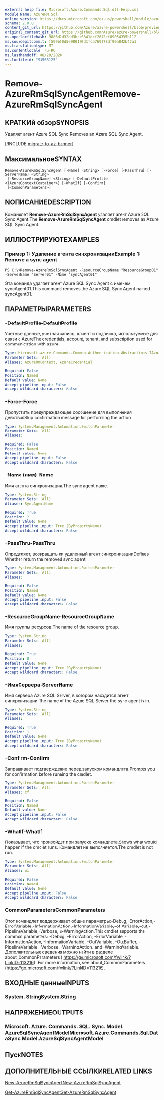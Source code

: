 ```yaml
---
external help file: Microsoft.Azure.Commands.Sql.dll-Help.xml
Module Name: AzureRM.Sql
online version: https://docs.microsoft.com/en-us/powershell/module/azurerm.sql/remove-azurermsqlsyncagent
schema: 2.0.0
content_git_url: https://github.com/Azure/azure-powershell/blob/preview/src/ResourceManager/Sql/Commands.Sql/help/Remove-AzureRmSqlSyncAgent.md
original_content_git_url: https://github.com/Azure/azure-powershell/blob/preview/src/ResourceManager/Sql/Commands.Sql/help/Remove-AzureRmSqlSyncAgent.md
ms.openlocfilehash: 9886d2d32dd3bce8841dcf2652cf89054335b112
ms.sourcegitcommit: f599b50d5e980197d1fca769378df90a842b42a1
ms.translationtype: MT
ms.contentlocale: ru-RU
ms.lasthandoff: 08/20/2020
ms.locfileid: "93568125"
---
```

# <span data-ttu-id="02a9c-101">Remove-AzureRmSqlSyncAgent</span><span class="sxs-lookup"><span data-stu-id="02a9c-101">Remove-AzureRmSqlSyncAgent</span></span>

## <span data-ttu-id="02a9c-102">КРАТКИй обзор</span><span class="sxs-lookup"><span data-stu-id="02a9c-102">SYNOPSIS</span></span>
<span data-ttu-id="02a9c-103">Удаляет агент Azure SQL Sync.</span><span class="sxs-lookup"><span data-stu-id="02a9c-103">Removes an Azure SQL Sync Agent.</span></span>

[!INCLUDE [migrate-to-az-banner](../../includes/migrate-to-az-banner.md)]

## <span data-ttu-id="02a9c-104">Максимальное</span><span class="sxs-lookup"><span data-stu-id="02a9c-104">SYNTAX</span></span>

```
Remove-AzureRmSqlSyncAgent [-Name] <String> [-Force] [-PassThru] [-ServerName] <String>
 [-ResourceGroupName] <String> [-DefaultProfile <IAzureContextContainer>] [-WhatIf] [-Confirm]
 [<CommonParameters>]
```

## <span data-ttu-id="02a9c-105">NОПИСАНИЕ</span><span class="sxs-lookup"><span data-stu-id="02a9c-105">DESCRIPTION</span></span>
<span data-ttu-id="02a9c-106">Командлет **Remove-AzureRmSqlSyncAgent** удаляет агент Azure SQL Sync Agent.</span><span class="sxs-lookup"><span data-stu-id="02a9c-106">The **Remove-AzureRmSqlSyncAgent** cmdlet removes an Azure SQL Sync Agent.</span></span>

## <span data-ttu-id="02a9c-107">ИЛЛЮСТРИРУЮТ</span><span class="sxs-lookup"><span data-stu-id="02a9c-107">EXAMPLES</span></span>

### <span data-ttu-id="02a9c-108">Пример 1: Удаление агента синхронизации</span><span class="sxs-lookup"><span data-stu-id="02a9c-108">Example 1: Remove a sync agent</span></span>
```
PS C:\>Remove-AzureRmSqlSyncAgent -ResourceGroupName "ResourceGroup01" -ServerName "Server01" -Name "syncAgent01"
```

<span data-ttu-id="02a9c-109">Эта команда удаляет агент Azure SQL Sync Agent с именем syncAgent01.</span><span class="sxs-lookup"><span data-stu-id="02a9c-109">This command removes the Azure SQL Sync Agent named syncAgent01.</span></span>

## <span data-ttu-id="02a9c-110">ПАРАМЕТРЫ</span><span class="sxs-lookup"><span data-stu-id="02a9c-110">PARAMETERS</span></span>

### <span data-ttu-id="02a9c-111">-DefaultProfile</span><span class="sxs-lookup"><span data-stu-id="02a9c-111">-DefaultProfile</span></span>
<span data-ttu-id="02a9c-112">Учетные данные, учетная запись, клиент и подписка, используемые для связи с Azure</span><span class="sxs-lookup"><span data-stu-id="02a9c-112">The credentials, account, tenant, and subscription used for communication with azure</span></span>

```yaml
Type: Microsoft.Azure.Commands.Common.Authentication.Abstractions.IAzureContextContainer
Parameter Sets: (All)
Aliases: AzureRmContext, AzureCredential

Required: False
Position: Named
Default value: None
Accept pipeline input: False
Accept wildcard characters: False
```

### <span data-ttu-id="02a9c-113">-Force</span><span class="sxs-lookup"><span data-stu-id="02a9c-113">-Force</span></span>
<span data-ttu-id="02a9c-114">Пропустить предупреждающее сообщение для выполнения действия</span><span class="sxs-lookup"><span data-stu-id="02a9c-114">Skip confirmation message for performing the action</span></span>

```yaml
Type: System.Management.Automation.SwitchParameter
Parameter Sets: (All)
Aliases:

Required: False
Position: Named
Default value: None
Accept pipeline input: False
Accept wildcard characters: False
```

### <span data-ttu-id="02a9c-115">-Name (имя)</span><span class="sxs-lookup"><span data-stu-id="02a9c-115">-Name</span></span>
<span data-ttu-id="02a9c-116">Имя агента синхронизации.</span><span class="sxs-lookup"><span data-stu-id="02a9c-116">The sync agent name.</span></span>

```yaml
Type: System.String
Parameter Sets: (All)
Aliases: SyncAgentName

Required: True
Position: 2
Default value: None
Accept pipeline input: True (ByPropertyName)
Accept wildcard characters: False
```

### <span data-ttu-id="02a9c-117">-PassThru</span><span class="sxs-lookup"><span data-stu-id="02a9c-117">-PassThru</span></span>
<span data-ttu-id="02a9c-118">Определяет, возвращать ли удаленный агент синхронизации</span><span class="sxs-lookup"><span data-stu-id="02a9c-118">Defines Whether return the removed sync agent</span></span>

```yaml
Type: System.Management.Automation.SwitchParameter
Parameter Sets: (All)
Aliases:

Required: False
Position: Named
Default value: None
Accept pipeline input: False
Accept wildcard characters: False
```

### <span data-ttu-id="02a9c-119">-ResourceGroupName</span><span class="sxs-lookup"><span data-stu-id="02a9c-119">-ResourceGroupName</span></span>
<span data-ttu-id="02a9c-120">Имя группы ресурсов.</span><span class="sxs-lookup"><span data-stu-id="02a9c-120">The name of the resource group.</span></span>

```yaml
Type: System.String
Parameter Sets: (All)
Aliases:

Required: True
Position: 0
Default value: None
Accept pipeline input: True (ByPropertyName)
Accept wildcard characters: False
```

### <span data-ttu-id="02a9c-121">-ИмяСервера</span><span class="sxs-lookup"><span data-stu-id="02a9c-121">-ServerName</span></span>
<span data-ttu-id="02a9c-122">Имя сервера Azure SQL Server, в котором находится агент синхронизации.</span><span class="sxs-lookup"><span data-stu-id="02a9c-122">The name of the Azure SQL Server the sync agent is in.</span></span>

```yaml
Type: System.String
Parameter Sets: (All)
Aliases:

Required: True
Position: 1
Default value: None
Accept pipeline input: True (ByPropertyName)
Accept wildcard characters: False
```

### <span data-ttu-id="02a9c-123">-Confirm</span><span class="sxs-lookup"><span data-stu-id="02a9c-123">-Confirm</span></span>
<span data-ttu-id="02a9c-124">Запрашивает подтверждение перед запуском командлета.</span><span class="sxs-lookup"><span data-stu-id="02a9c-124">Prompts you for confirmation before running the cmdlet.</span></span>

```yaml
Type: System.Management.Automation.SwitchParameter
Parameter Sets: (All)
Aliases: cf

Required: False
Position: Named
Default value: None
Accept pipeline input: False
Accept wildcard characters: False
```

### <span data-ttu-id="02a9c-125">-WhatIf</span><span class="sxs-lookup"><span data-stu-id="02a9c-125">-WhatIf</span></span>
<span data-ttu-id="02a9c-126">Показывает, что произойдет при запуске командлета.</span><span class="sxs-lookup"><span data-stu-id="02a9c-126">Shows what would happen if the cmdlet runs.</span></span>
<span data-ttu-id="02a9c-127">Командлет не выполняется.</span><span class="sxs-lookup"><span data-stu-id="02a9c-127">The cmdlet is not run.</span></span>

```yaml
Type: System.Management.Automation.SwitchParameter
Parameter Sets: (All)
Aliases: wi

Required: False
Position: Named
Default value: None
Accept pipeline input: False
Accept wildcard characters: False
```

### <span data-ttu-id="02a9c-128">CommonParameters</span><span class="sxs-lookup"><span data-stu-id="02a9c-128">CommonParameters</span></span>
<span data-ttu-id="02a9c-129">Этот командлет поддерживает общие параметры:-Debug,-ErrorAction,-ErrorVariable,-InformationAction,-InformationVariable,-of Variable,-out,-PipelineVariable,-Verbose, и-WarningAction.</span><span class="sxs-lookup"><span data-stu-id="02a9c-129">This cmdlet supports the common parameters: -Debug, -ErrorAction, -ErrorVariable, -InformationAction, -InformationVariable, -OutVariable, -OutBuffer, -PipelineVariable, -Verbose, -WarningAction, and -WarningVariable.</span></span> <span data-ttu-id="02a9c-130">Дополнительные сведения можно найти в разделе about_CommonParameters ( https://go.microsoft.com/fwlink/?LinkID=113216) .</span><span class="sxs-lookup"><span data-stu-id="02a9c-130">For more information, see about_CommonParameters (https://go.microsoft.com/fwlink/?LinkID=113216).</span></span>

## <span data-ttu-id="02a9c-131">ВХОДНЫЕ данные</span><span class="sxs-lookup"><span data-stu-id="02a9c-131">INPUTS</span></span>

### <span data-ttu-id="02a9c-132">System. String</span><span class="sxs-lookup"><span data-stu-id="02a9c-132">System.String</span></span>

## <span data-ttu-id="02a9c-133">НАПРЯЖЕНИЕ</span><span class="sxs-lookup"><span data-stu-id="02a9c-133">OUTPUTS</span></span>

### <span data-ttu-id="02a9c-134">Microsoft. Azure. Commands. SQL. Sync. Model. AzureSqlSyncAgentModel</span><span class="sxs-lookup"><span data-stu-id="02a9c-134">Microsoft.Azure.Commands.Sql.DataSync.Model.AzureSqlSyncAgentModel</span></span>

## <span data-ttu-id="02a9c-135">Пуск</span><span class="sxs-lookup"><span data-stu-id="02a9c-135">NOTES</span></span>

## <span data-ttu-id="02a9c-136">ДОПОЛНИТЕЛЬНЫЕ ССЫЛКИ</span><span class="sxs-lookup"><span data-stu-id="02a9c-136">RELATED LINKS</span></span>

[<span data-ttu-id="02a9c-137">New-AzureRmSqlSyncAgent</span><span class="sxs-lookup"><span data-stu-id="02a9c-137">New-AzureRmSqlSyncAgent</span></span>](./New-AzureRmSqlSyncAgent.md)

[<span data-ttu-id="02a9c-138">Get-AzureRmSqlSyncAgent</span><span class="sxs-lookup"><span data-stu-id="02a9c-138">Get-AzureRmSqlSyncAgent</span></span>](./Get-AzureRmSqlSyncAgent.md)

